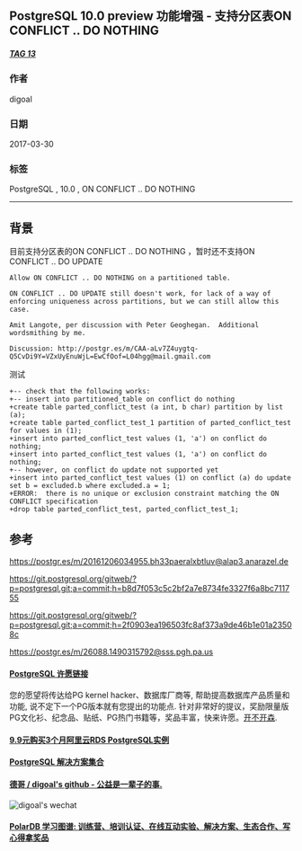 ## PostgreSQL 10.0 preview 功能增强 - 支持分区表ON CONFLICT .. DO NOTHING  
##### [TAG 13](../class/13.md)
            
### 作者               
digoal       
        
### 日期                                                                           
2017-03-30      
           
### 标签        
PostgreSQL , 10.0 , ON CONFLICT .. DO NOTHING   
                                                                              
----                                                                        
                                                                                 
## 背景    
目前支持分区表的ON CONFLICT .. DO NOTHING ，暂时还不支持ON CONFLICT .. DO UPDATE   
  
```  
Allow ON CONFLICT .. DO NOTHING on a partitioned table.  
  
ON CONFLICT .. DO UPDATE still doesn't work, for lack of a way of  
enforcing uniqueness across partitions, but we can still allow this  
case.  
  
Amit Langote, per discussion with Peter Geoghegan.  Additional  
wordsmithing by me.  
  
Discussion: http://postgr.es/m/CAA-aLv7Z4uygtq-Q5CvDi9Y=VZxUyEnuWjL=EwCfOof=L04hgg@mail.gmail.com  
```  
  
测试  
  
```  
+-- check that the following works:  
+-- insert into partitioned_table on conflict do nothing  
+create table parted_conflict_test (a int, b char) partition by list (a);  
+create table parted_conflict_test_1 partition of parted_conflict_test for values in (1);  
+insert into parted_conflict_test values (1, 'a') on conflict do nothing;  
+insert into parted_conflict_test values (1, 'a') on conflict do nothing;  
+-- however, on conflict do update not supported yet  
+insert into parted_conflict_test values (1) on conflict (a) do update set b = excluded.b where excluded.a = 1;  
+ERROR:  there is no unique or exclusion constraint matching the ON CONFLICT specification  
+drop table parted_conflict_test, parted_conflict_test_1;  
```  
                
## 参考    
https://postgr.es/m/20161206034955.bh33paeralxbtluv@alap3.anarazel.de    
    
https://git.postgresql.org/gitweb/?p=postgresql.git;a=commit;h=b8d7f053c5c2bf2a7e8734fe3327f6a8bc711755    
    
https://git.postgresql.org/gitweb/?p=postgresql.git;a=commit;h=2f0903ea196503fc8af373a9de46b1e01a23508c    
    
https://postgr.es/m/26088.1490315792@sss.pgh.pa.us    
    

  
  
  
  
  
  
  
  
  
  
  
  
  
  
  
  
  
  
  
  
  
  
  
  
  
  
  
  
  
  
  
  
  
  
  
  
  
  
  
  
  
  
  
  
  
  
  
  
  
  
  
  
  
  
  
  
  
  
  
  
  
  
  
  
  
  
  
  
  
  
  
  
  
#### [PostgreSQL 许愿链接](https://github.com/digoal/blog/issues/76 "269ac3d1c492e938c0191101c7238216")
您的愿望将传达给PG kernel hacker、数据库厂商等, 帮助提高数据库产品质量和功能, 说不定下一个PG版本就有您提出的功能点. 针对非常好的提议，奖励限量版PG文化衫、纪念品、贴纸、PG热门书籍等，奖品丰富，快来许愿。[开不开森](https://github.com/digoal/blog/issues/76 "269ac3d1c492e938c0191101c7238216").  
  
  
#### [9.9元购买3个月阿里云RDS PostgreSQL实例](https://www.aliyun.com/database/postgresqlactivity "57258f76c37864c6e6d23383d05714ea")
  
  
#### [PostgreSQL 解决方案集合](https://yq.aliyun.com/topic/118 "40cff096e9ed7122c512b35d8561d9c8")
  
  
#### [德哥 / digoal's github - 公益是一辈子的事.](https://github.com/digoal/blog/blob/master/README.md "22709685feb7cab07d30f30387f0a9ae")
  
  
![digoal's wechat](../pic/digoal_weixin.jpg "f7ad92eeba24523fd47a6e1a0e691b59")
  
  
#### [PolarDB 学习图谱: 训练营、培训认证、在线互动实验、解决方案、生态合作、写心得拿奖品](https://www.aliyun.com/database/openpolardb/activity "8642f60e04ed0c814bf9cb9677976bd4")
  
